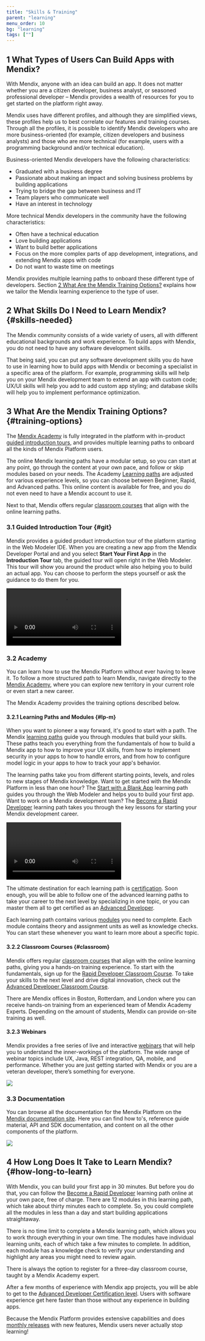 ```yaml
---
title: "Skills & Training"
parent: "learning"
menu_order: 10
bg: "learning"
tags: [""]
---
```


## 1 What Types of Users Can Build Apps with Mendix?

With Mendix, anyone with an idea can build an app. It does not matter whether you are a citizen developer, business analyst, or seasoned professional developer – Mendix provides a wealth of resources for you to get started on the platform right away.

Mendix uses have different profiles, and although they are simplified views, these profiles help us to best correlate our features and training courses. Through all the profiles, it is possible to identify Mendix developers who are more business-oriented (for example, citizen developers and business analysts) and those who are more technical (for example, users with a programming background and/or technical education).

Business-oriented Mendix developers have the following characteristics:

* Graduated with a business degree
* Passionate about making an impact and solving business problems by building applications
* Trying to bridge the gap between business and IT
* Team players who communicate well
* Have an interest in technology

More technical Mendix developers in the community have the following characteristics:

* Often have a technical education
* Love building applications
* Want to build better applications
* Focus on the more complex parts of app development, integrations, and extending Mendix apps with code
* Do not want to waste time on meetings

Mendix provides multiple learning paths to onboard these different type of developers. Section [2 What Are the Mendix Training Options?](#training-options) explains how we tailor the Mendix learning experience to the type of user.

## 2 What Skills Do I Need to Learn Mendix? {#skills-needed}

The Mendix community consists of a wide variety of users, all with different educational backgrounds and work experience. To build apps with Mendix, you do not need to have any software development skills.

That being said, you can put any software development skills you do have to use in learning how to build apps with Mendix or becoming a specialist in a specific area of the platform. For example, programming skills will help you on your Mendix development team to extend an app with custom code; UX/UI skills will help you add to add custom app styling; and database skills will help you to implement performance optimization.

## 3 What Are the Mendix Training Options? {#training-options}

The [Mendix Academy](https://gettingstarted.mendixcloud.com/) is fully integrated in the platform with in-product [guided introduction tours](#git), and provides multiple learning paths to onboard all the kinds of Mendix Platform users.

The online Mendix learning paths have a modular setup, so you can start at any point, go through the content at your own pace, and follow or skip modules based on your needs. The Academy [Learning paths](#lp-m) are adjusted for various experience levels, so you can choose between Beginner, Rapid, and Advanced paths. This online  content is available for free, and you do not even need to have a Mendix account to use it.

Next to that, Mendix offers regular [classroom courses](#classroom) that align with the online learning paths.

### 3.1 Guided Introduction Tour {#git}

Mendix provides a guided product introduction tour of the platform starting in the Web Modeler IDE. When you are creating a new app from the Mendix Developer Portal and and you select **Start Your First App** in the **Introduction Tour** tab, the guided tour will open right in the Web Modeler. This tour will show you around the product while also helping you to build an actual app. You can choose to perform the steps yourself or ask the guidance to do them for you.

<video controls  src="attachments/guidance_do.mp4">VIDEO</video>

### 3.2 Academy

You can learn how to use the Mendix Platform without ever having to leave it. To follow a more structured path to learn Mendix, navigate directly to the [Mendix Academy](https://gettingstarted.mendixcloud.com/link/home), where you can explore new territory in your current role or even start a new career.

The Mendix Academy provides the training options described below.

#### 3.2.1 Learning Paths and Modules {#lp-m}

When you want to pioneer a way forward, it's good to start with a path. The Mendix [learning paths](https://gettingstarted.mendixcloud.com/link/path) guide you through modules that build your skills. These paths teach you everything from the fundamentals of how to build a Mendix app to how to improve your UX skills, from how to implement security in your apps to how to handle errors, and from how to configure model logic in your apps to how to track your app's behavior.

The learning paths take you from different starting points, levels, and roles to new stages of Mendix knowledge. Want to get started with the Mendix Platform in less than one hour? The [Start with a Blank App](https://gettingstarted.mendixcloud.com/link/path/14) learning path guides you through the Web Modeler and helps you to build your first app. Want to work on a Mendix development team? The [Become a Rapid Developer](https://gettingstarted.mendixcloud.com/link/path/10) learning path takes you through the key lessons for starting your Mendix development career.

<video controls  src="attachments/learning-path.mp4">VIDEO</video>

The ultimate destination for each learning path is [certification](https://gettingstarted.mendixcloud.com/link/certification). Soon enough, you will be able to follow one of the advanced learning paths to take your career to the next level by specializing in one topic, or you can master them all to get certified as an [Advanced Developer](certification-talent#get-certified).

Each learning path contains various [modules](https://gettingstarted.mendixcloud.com/link/module) you need to complete. Each module contains theory and assignment units as well as knowledge checks. You can start these whenever you want to learn more about a specific topic.

#### 3.2.2 Classroom Courses {#classroom}

Mendix offers regular [classroom courses](https://gettingstarted.mendixcloud.com/link/classroom) that align with the online learning paths, giving you a hands-on training experience. To start with the fundamentals, sign up for the [Rapid Developer Classroom Course](https://gettingstarted.mendixcloud.com/link/classroom/rapid). To take your skills to the next level and drive digital innovation, check out the [Advanced Developer Classroom Course](https://gettingstarted.mendixcloud.com/link/classroom/advanced).

There are Mendix offices in Boston, Rotterdam, and London where you can receive hands-on training from an experienced team of Mendix Academy Experts. Depending on the amount of students, Mendix can provide on-site training as well.

#### 3.2.3 Webinars

Mendix provides a free series of live and interactive [webinars](https://gettingstarted.mendixcloud.com/link/webinar) that will help you to understand the inner-workings of the platform. The wide range of webinar topics include UX, Java, REST integration, QA, mobile, and performance. Whether you are just getting started with Mendix or you are a veteran developer, there’s something for everyone.

![](attachments/webinars.png)

### 3.3 Documentation

You can browse all the documentation for the Mendix Platform on the [Mendix documentation site](https://docs.mendix.com). Here you can find how to's, reference guide material, API and SDK documentation, and content on all the other components of the platform.

![](attachments/docs.png)

## 4 How Long Does It Take to Learn Mendix? {#how-long-to-learn}

With Mendix, you can build your first app in 30 minutes. But before you do that, you can follow the [Become a Rapid Developer](https://gettingstarted.mendixcloud.com/link/path/10) learning path online at your own pace, free of charge. There are 12 modules in this learning path, which take about thirty minutes each to complete. So, you could complete all the modules in less than a day and start building applications straightaway.

There is no time limit to complete a Mendix learning path, which allows you to work through everything in your own time. The modules have individual learning units, each of which take a few minutes to complete. In addition, each module has a knowledge check to verify your understanding and highlight any areas you might need to review again.

There is always the option to register for a three-day classroom course, taught by a Mendix Academy expert.

After a few months of experience with Mendix app projects, you will be able to get to the [Advanced Developer Certification level](https://gettingstarted.mendixcloud.com/link/certification/advanced). Users with software experience get here faster than those without any experience in building apps.

Because the Mendix Platform provides extensive capabilities and does [monthly releases](https://www.mendix.com/releases/) with new features, Mendix users never actually stop learning!
